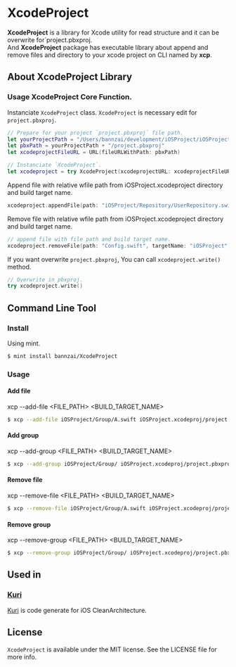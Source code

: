 # XcodeProject
**XcodeProject** is a library for Xcode utility for read structure and it can be overwrite for`project.pbxproj.  
And **XcodeProject** package has executable library about append and remove files and directory to your xcode project on CLI named by **xcp**.

## About XcodeProject Library 

### Usage XcodeProject Core Function.
Instanciate `XcodeProject` class.  `XcodeProject` is necessary edit for `project.pbxproj`.

```swift
// Prepare for your project `project.pbxproj` file path.
let yourProjectPath = "/Users/bannzai/development/iOSProject/iOSProject.xcodeproj"
let pbxPath = yourProjectPath + "/project.pbxproj"
let xcodeprojectFileURL = URL(fileURLWithPath: pbxPath)

// Instanciate `XcodeProject`.
let xcodeproject = try XcodeProject(xcodeprojectURL: xcodeprojectFileURL)
```

Append file with relative wfile path from iOSProject.xcodeproject directory and build target name.  

```Swift
xcodeproject.appendFile(path: "iOSProject/Repository/UserRepository.swift", targetName: "iOSProject")
```

Remove file with relative wfile path from iOSProject.xcodeproject directory and build target name.  

```Swift
// append file with file path and build target name. 
xcodeproject.removeFile(path: "Config.swift", targetName: "iOSProject")
```

If you want overwrite `project.pbxproj`, You can call `xcodeproject.write()` method.  

```swift
// Overwrite in pbxproj.
try xcodeproject.write()
```

## Command Line Tool 
### Install
Using mint.
```bash
$ mint install bannzai/XcodeProject
```

### Usage

#### Add file
xcp --add-file <FILE_PATH> <BUILD_TARGET_NAME>  

```bash
$ xcp --add-file iOSProject/Group/A.swift iOSProject.xcodeproj/project.pbxproj iOSProject 
```

#### Add group
xcp --add-group <FILE_PATH> <BUILD_TARGET_NAME>  

```bash
$ xcp --add-group iOSProject/Group/ iOSProject.xcodeproj/project.pbxproj iOSProject
```

#### Remove file
xcp --remove-file <FILE_PATH> <BUILD_TARGET_NAME>  

```bash
$ xcp --remove-file iOSProject/Group/A.swift iOSProject.xcodeproj/project.pbxproj iOSProject 
```

#### Remove group
xcp --remove-group <FILE_PATH> <BUILD_TARGET_NAME>  

```bash
$ xcp --remove-group iOSProject/Group/ iOSProject.xcodeproj/project.pbxproj iOSProject
```

## Used in
### [Kuri](http://github.com/bannzai/Kuri)
[Kuri](http://github.com/bannzai/Kuri) is code generate for iOS CleanArchitecture.

## License
`XcodeProject` is available under the MIT license. See the LICENSE file for more info.

